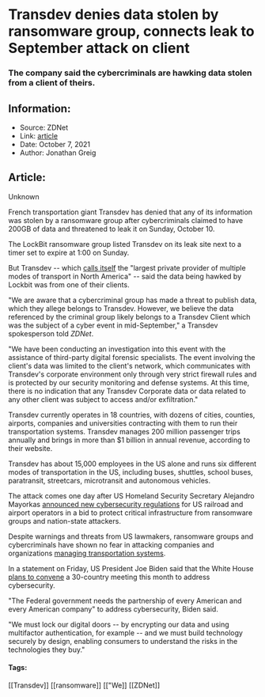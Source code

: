 # Transdev denies data stolen by ransomware group, connects leak to September attack on client
### The company said the cybercriminals are hawking data stolen from a client of theirs.

## Information:
+ Source: ZDNet
+ Link: [article](https://www.zdnet.com/article/transdev-denies-data-stolen-by-ransomware-group/)
+ Date: October 7, 2021
+ Author: Jonathan Greig


## Article:
Unknown

French transportation giant Transdev has denied that any of its information was stolen by a ransomware group after cybercriminals claimed to have 200GB of data and threatened to leak it on Sunday, October 10. 


The LockBit ransomware group listed Transdev on its leak site next to a timer set to expire at 1:00 on Sunday. 

But Transdev -- which [calls itself](https://transdevna.com/about-us/key-facts/) the "largest private provider of multiple modes of transport in North America" -- said the data being hawked by Lockbit was from one of their clients. 

"We are aware that a cybercriminal group has made a threat to publish data, which they allege belongs to Transdev. However, we believe the data referenced by the criminal group likely belongs to a Transdev Client which was the subject of a cyber event in mid-September," a Transdev spokesperson told *ZDNet*. 

"We have been conducting an investigation into this event with the assistance of third-party digital forensic specialists. The event involving the client's data was limited to the client's network, which communicates with Transdev's corporate environment only through very strict firewall rules and is protected by our security monitoring and defense systems. At this time, there is no indication that any Transdev Corporate data or data related to any other client was subject to access and/or exfiltration."

Transdev currently operates in 18 countries, with dozens of cities, counties, airports, companies and universities contracting with them to run their transportation systems. Transdev manages 200 million passenger trips annually and brings in more than $1 billion in annual revenue, according to their website.

Transdev has about 15,000 employees in the US alone and runs six different modes of transportation in the US, including buses, shuttles, school buses, paratransit, streetcars, microtransit and autonomous vehicles. 






The attack comes one day after US Homeland Security Secretary Alejandro Mayorkas [announced new cybersecurity regulations](https://www.zdnet.com/article/new-cybersecurity-regulations-released-by-tsa-for-trains-and-planes/) for US railroad and airport operators in a bid to protect critical infrastructure from ransomware groups and nation-state attackers. 

Despite warnings and threats from US lawmakers, ransomware groups and cybercriminals have shown no fear in attacking companies and organizations [managing transportation systems](https://www.nytimes.com/2021/06/02/nyregion/mta-cyber-attack.html).

In a statement on Friday, US President Joe Biden said that the White House [plans to convene](https://www.zdnet.com/article/white-house-to-convene-30-country-cybersecurity-meeting/) a 30-country meeting this month to address cybersecurity.

"The Federal government needs the partnership of every American and every American company" to address cybersecurity, Biden said. 

"We must lock our digital doors -- by encrypting our data and using multifactor authentication, for example -- and we must build technology securely by design, enabling consumers to understand the risks in the technologies they buy."





#### Tags:
[[Transdev]] [[ransomware]] [["We]] [[ZDNet]]
